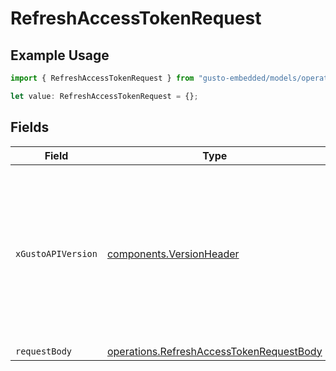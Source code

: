 # RefreshAccessTokenRequest

## Example Usage

```typescript
import { RefreshAccessTokenRequest } from "gusto-embedded/models/operations";

let value: RefreshAccessTokenRequest = {};
```

## Fields

| Field                                                                                                                                                                                                                        | Type                                                                                                                                                                                                                         | Required                                                                                                                                                                                                                     | Description                                                                                                                                                                                                                  |
| ---------------------------------------------------------------------------------------------------------------------------------------------------------------------------------------------------------------------------- | ---------------------------------------------------------------------------------------------------------------------------------------------------------------------------------------------------------------------------- | ---------------------------------------------------------------------------------------------------------------------------------------------------------------------------------------------------------------------------- | ---------------------------------------------------------------------------------------------------------------------------------------------------------------------------------------------------------------------------- |
| `xGustoAPIVersion`                                                                                                                                                                                                           | [components.VersionHeader](../../models/components/versionheader.md)                                                                                                                                                         | :heavy_minus_sign:                                                                                                                                                                                                           | Determines the date-based API version associated with your API call. If none is provided, your application's [minimum API version](https://docs.gusto.com/embedded-payroll/docs/api-versioning#minimum-api-version) is used. |
| `requestBody`                                                                                                                                                                                                                | [operations.RefreshAccessTokenRequestBody](../../models/operations/refreshaccesstokenrequestbody.md)                                                                                                                         | :heavy_minus_sign:                                                                                                                                                                                                           | N/A                                                                                                                                                                                                                          |